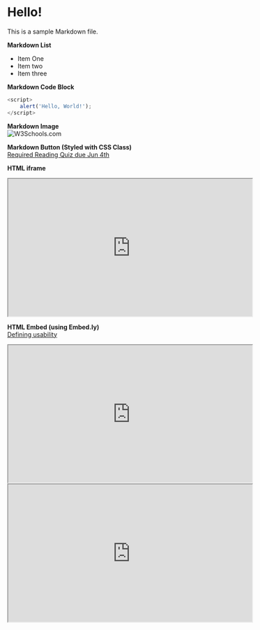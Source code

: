 # Hello!

This is a sample Markdown file.

**Markdown List**
- Item One
- Item two
- Item three

**Markdown Code Block**  
```javascript
<script>
    alert('Hello, World!');
</script>
```

**Markdown Image**  
![W3Schools.com](https://www.w3schools.com/images/w3schools_green.jpg)

**Markdown Button (Styled with CSS Class)**  
[Required Reading Quiz due Jun 4th](https://canvas.sfu.ca/courses/44038/quizzes/166553 ':class=button')

**HTML iframe**  
<iframe width="560" height="315" src="https://www.youtube.com/embed/lJIrF4YjHfQ">
</iframe>

**HTML Embed (using Embed.ly)**  
<a class="embedly-card" data-card-controls="0" data-card-align="left" href="https://blog.prototypr.io/defining-usability-e7bf42e8abd0">Defining usability</a>

<div class="video-container-16by9"><iframe width="560" height="315" src="https://www.youtube.com/embed/lJIrF4YjHfQ"></iframe></div>

<div class="video-container-4by3"><div class="video-container-16by9"><iframe width="560" height="315" src="https://www.youtube.com/embed/lJIrF4YjHfQ"></iframe></div>
